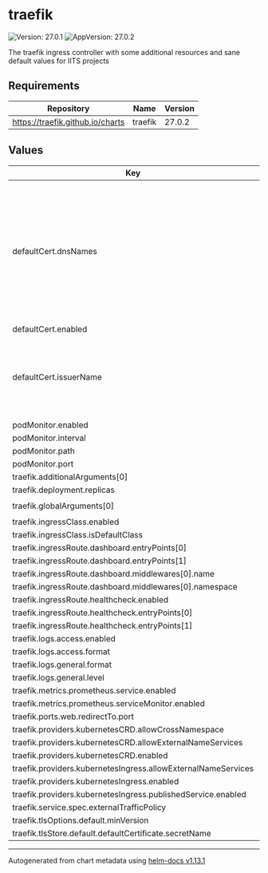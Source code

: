 # traefik

![Version: 27.0.1](https://img.shields.io/badge/Version-27.0.1-informational?style=flat-square) ![AppVersion: 27.0.2](https://img.shields.io/badge/AppVersion-27.0.2-informational?style=flat-square)

The traefik ingress controller with some additional resources and sane default values for IITS projects

## Requirements

| Repository | Name | Version |
|------------|------|---------|
| https://traefik.github.io/charts | traefik | 27.0.2 |

## Values

| Key | Type | Default | Description |
|-----|------|---------|-------------|
| defaultCert.dnsNames | array | `nil` | Required, set the domains you want to request, i.e.  dnsNames:  - "dev.example.com" # Required if you also want to serve on the "root" url  - "*.dev.example.com" # If you want wildcard certificates, you have to do an DNS01 Request for the certificate |
| defaultCert.enabled | bool | `true` |  |
| defaultCert.issuerName | string | `"letsencrypt-dns"` | Defaults are 'letsencrypt' for HTTP01 and 'letsencrypt-dns' for DNS01 For wildcard-certificates you need to use the DNS01 Challenge |
| podMonitor.enabled | bool | `true` |  |
| podMonitor.interval | string | `"10s"` |  |
| podMonitor.path | string | `"/metrics"` |  |
| podMonitor.port | string | `"metrics"` |  |
| traefik.additionalArguments[0] | string | `"--ping"` |  |
| traefik.deployment.replicas | int | `2` |  |
| traefik.globalArguments[0] | string | `"--global.checknewversion"` |  |
| traefik.ingressClass.enabled | bool | `true` |  |
| traefik.ingressClass.isDefaultClass | bool | `true` |  |
| traefik.ingressRoute.dashboard.entryPoints[0] | string | `"traefik"` |  |
| traefik.ingressRoute.dashboard.entryPoints[1] | string | `"websecure"` |  |
| traefik.ingressRoute.dashboard.middlewares[0].name | string | `"oidc-forward-auth"` |  |
| traefik.ingressRoute.dashboard.middlewares[0].namespace | string | `"routing"` |  |
| traefik.ingressRoute.healthcheck.enabled | bool | `true` |  |
| traefik.ingressRoute.healthcheck.entryPoints[0] | string | `"traefik"` |  |
| traefik.ingressRoute.healthcheck.entryPoints[1] | string | `"websecure"` |  |
| traefik.logs.access.enabled | bool | `false` |  |
| traefik.logs.access.format | string | `"json"` |  |
| traefik.logs.general.format | string | `"json"` |  |
| traefik.logs.general.level | string | `"INFO"` |  |
| traefik.metrics.prometheus.service.enabled | bool | `true` |  |
| traefik.metrics.prometheus.serviceMonitor.enabled | bool | `true` |  |
| traefik.ports.web.redirectTo.port | string | `"websecure"` |  |
| traefik.providers.kubernetesCRD.allowCrossNamespace | bool | `true` |  |
| traefik.providers.kubernetesCRD.allowExternalNameServices | bool | `true` |  |
| traefik.providers.kubernetesCRD.enabled | bool | `true` |  |
| traefik.providers.kubernetesIngress.allowExternalNameServices | bool | `true` |  |
| traefik.providers.kubernetesIngress.enabled | bool | `true` |  |
| traefik.providers.kubernetesIngress.publishedService.enabled | bool | `true` |  |
| traefik.service.spec.externalTrafficPolicy | string | `"Cluster"` |  |
| traefik.tlsOptions.default.minVersion | string | `"VersionTLS13"` |  |
| traefik.tlsStore.default.defaultCertificate.secretName | string | `"traefik-default-cert"` |  |

----------------------------------------------
Autogenerated from chart metadata using [helm-docs v1.13.1](https://github.com/norwoodj/helm-docs/releases/v1.13.1)
